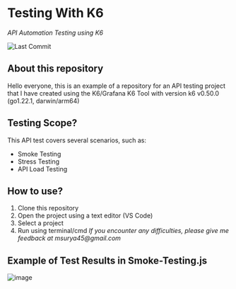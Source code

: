 # Testing With K6
_API Automation Testing using K6_

![Last Commit](https://img.shields.io/github/last-commit/suryana-code/Testing-With-K6)


## About this repository
Hello everyone, this is an example of a repository for an API testing project that I have created using the K6/Grafana K6 Tool with version k6 v0.50.0 (go1.22.1, darwin/arm64)

## Testing Scope?
This API test covers several scenarios, such as:
- Smoke Testing
- Stress Testing
- API Load Testing


## How to use?
1. Clone this repository
2. Open the project using a text editor (VS Code)
3. Select a project
4. Run using terminal/cmd
_If you encounter any difficulties, please give me feedback at msurya45@gmail.com_

## Example of Test Results in Smoke-Testing.js
![image](https://github.com/suryana-code/Testing-With-K6/assets/53417863/06507764-dc7d-4f0a-b892-7aefa0d94c0f)
